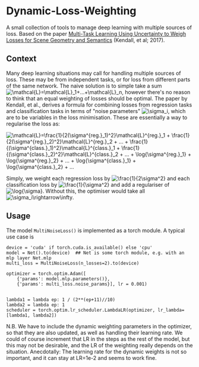 # Dynamic-Loss-Weighting

A small collection of tools to manage deep learning with multiple sources of loss. Based on the paper [Multi-Task Learning Using Uncertainty to Weigh Losses for Scene Geometry and Semantics](https://arxiv.org/abs/1705.07115) (Kendall, et al; 2017). 

## Context

Many deep learning situations may call for handling multiple sources of loss. These may be from independent tasks, or for loss from different parts of the same network. The naive solution is to simple take a sum ![\mathcal{L}=\mathcal{L}_1+...+\mathcal{L}_n](https://render.githubusercontent.com/render/math?math=%5Cmathcal%7BL%7D%3D%5Cmathcal%7BL%7D_1%2B...%2B%5Cmathcal%7BL%7D_n), however there's no reason to think that an equal weighting of losses should be optimal. The paper by Kendall, et al., derives a formula for combining losses from regression tasks and classification tasks in terms of "noise parameters" ![\sigma_i](https://render.githubusercontent.com/render/math?math=%5Csigma_i), which are to be variables in the loss minimisation. These are essentially a way to regularise the loss as:

![\mathcal{L}=\frac{1}{2(\sigma^{reg.}_1)^2}\mathcal{L}^{reg.}_1 + \frac{1}{2(\sigma^{reg.}_2)^2}\mathcal{L}^{reg.}_2 + ... + \frac{1}{(\sigma^{class.}_1)^2}\mathcal{L}^{class.}_1 + \frac{1}{(\sigma^{class.}_2)^2}\mathcal{L}^{class.}_2 + ... + \log{\sigma^{reg.}_1} + \log{\sigma^{reg.}_2} + ... + \log{\sigma^{class.}_1} + \log{\sigma^{class.}_2} + ...](https://render.githubusercontent.com/render/math?math=%5Cmathcal%7BL%7D%3D%5Cfrac%7B1%7D%7B2(%5Csigma%5E%7Breg.%7D_1)%5E2%7D%5Cmathcal%7BL%7D%5E%7Breg.%7D_1%20%2B%20%5Cfrac%7B1%7D%7B2(%5Csigma%5E%7Breg.%7D_2)%5E2%7D%5Cmathcal%7BL%7D%5E%7Breg.%7D_2%20%2B%20...%20%2B%20%5Cfrac%7B1%7D%7B(%5Csigma%5E%7Bclass.%7D_1)%5E2%7D%5Cmathcal%7BL%7D%5E%7Bclass.%7D_1%20%2B%20%5Cfrac%7B1%7D%7B(%5Csigma%5E%7Bclass.%7D_2)%5E2%7D%5Cmathcal%7BL%7D%5E%7Bclass.%7D_2%20%2B%20...%20%2B%20%5Clog%7B%5Csigma%5E%7Breg.%7D_1%7D%20%2B%20%5Clog%7B%5Csigma%5E%7Breg.%7D_2%7D%20%2B%20...%20%2B%20%5Clog%7B%5Csigma%5E%7Bclass.%7D_1%7D%20%2B%20%5Clog%7B%5Csigma%5E%7Bclass.%7D_2%7D%20%2B%20...)

Simply, we weight each regression loss by ![\frac{1}{2\sigma^2}](https://render.githubusercontent.com/render/math?math=%5Cfrac%7B1%7D%7B2%5Csigma%5E2%7D) and each classification loss by ![\frac{1}{\sigma^2}](https://render.githubusercontent.com/render/math?math=%5Cfrac%7B1%7D%7B%5Csigma%5E2%7D) and add a regulariser of ![\log{\sigma}](https://render.githubusercontent.com/render/math?math=%5Clog%7B%5Csigma%7D). Without this, the optimiser would take all ![\sigma_i\rightarrow\infty](https://render.githubusercontent.com/render/math?math=%5Csigma_i%5Crightarrow%5Cinfty). 




## Usage

The model `MultiNoiseLoss()` is implemented as a torch module. A typical use case is 
```
device = 'cuda' if torch.cuda.is_available() else 'cpu'
model = Net().to(device)  ## Net is some torch module, e.g. with an mlp layer Net.mlp
multi_loss = MultiNoiseLoss(n_losses=2).to(device)

optimizer = torch.optim.Adam([
    {'params': model.mlp.parameters()},
    {'params': multi_loss.noise_params}], lr = 0.001)

    
lambda1 = lambda ep: 1 / (2**(ep+11)//10)
lambda2 = lambda ep: 1
scheduler = torch.optim.lr_scheduler.LambdaLR(optimizer, lr_lambda=[lambda1, lambda2])
```

N.B. We have to include the dynamic weighting parameters in the optimizer, so that they are also updated, as well as handling their learning rate. We could of course increment that LR in the steps as the rest of the model, but this may not be desirable, and the LR of the weighting really depends on the situation. Anecdotally: The learning rate for the dynamic weights is not so important, and it can stay at LR=1e-2 and seems to work fine. 